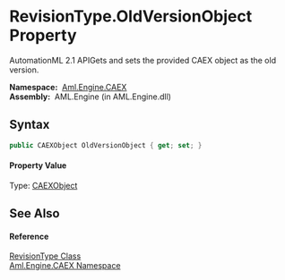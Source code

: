 RevisionType.OldVersionObject Property
======================================
AutomationML 2.1 APIGets and sets the provided CAEX object as the old version.

  **Namespace:**  [Aml.Engine.CAEX][1]  
  **Assembly:**  AML.Engine (in AML.Engine.dll)

Syntax
------

```csharp
public CAEXObject OldVersionObject { get; set; }
```

#### Property Value
Type: [CAEXObject][2]

See Also
--------

#### Reference
[RevisionType Class][3]  
[Aml.Engine.CAEX Namespace][1]  

[1]: ../README.md
[2]: ../CAEXObject/README.md
[3]: README.md
[4]: https://www.automationml.org
[5]: ../../icons/logoShade.png